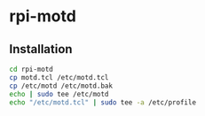 # rpi-motd
## Installation
```bash
cd rpi-motd
cp motd.tcl /etc/motd.tcl
cp /etc/motd /etc/motd.bak
echo | sudo tee /etc/motd
echo "/etc/motd.tcl" | sudo tee -a /etc/profile
```
